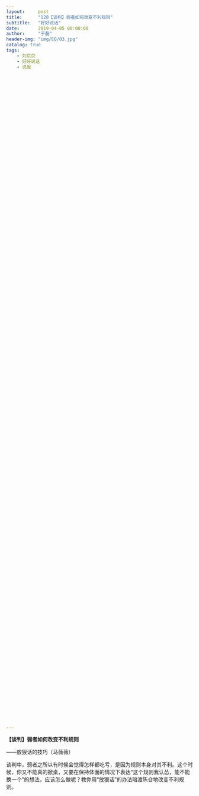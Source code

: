 ```yaml
---
layout:     post
title:      "128【谈判】弱者如何改变不利规则"
subtitle:   "好好说话"
date:       2019-04-05 00:00:00
author:     "于磊"
header-img: "img/EQ/03.jpg"
catalog: true
tags:
    - 刘京京
    - 好好说话
    - 说服






























































































































---
```


**【谈判】弱者如何改变不利规则**

——放狠话的技巧（马薇薇）

 

谈判中，弱者之所以有时候会觉得怎样都吃亏，是因为规则本身对其不利。这个时候，你又不能真的掀桌，又要在保持体面的情况下表达“这个规则我认怂，能不能换一个”的想法，应该怎么做呢？教你用“放狠话”的办法暗渡陈仓地改变不利规则。